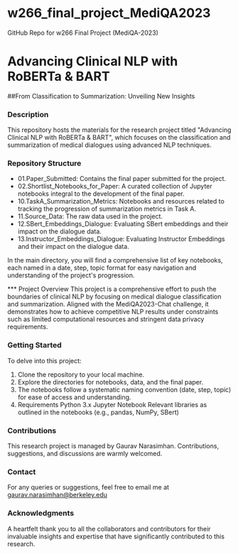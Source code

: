 # w266_final_project_MediQA2023
GitHub Repo for w266 Final Project (MediQA-2023)


# Advancing Clinical NLP with RoBERTa & BART
##From Classification to Summarization: Unveiling New Insights

### Description
This repository hosts the materials for the research project titled "Advancing Clinical NLP with RoBERTa & BART", which focuses on the classification and summarization of medical dialogues using advanced NLP techniques.

### Repository Structure
* 01.Paper_Submitted: Contains the final paper submitted for the project.
* 02.Shortlist_Notebooks_for_Paper: A curated collection of Jupyter notebooks integral to the development of the final paper.
* 10.TaskA_Summarization_Metrics: Notebooks and resources related to tracking the progression of summarization metrics in Task A.
* 11.Source_Data: The raw data used in the project.
* 12.SBert_Embeddings_Dialogue: Evaluating SBert embeddings and their impact on the dialogue data.
* 13.Instructor_Embeddings_Dialogue: Evaluating Instructor Embeddings and their impact on the dialogue data.

In the main directory, you will find a comprehensive list of key notebooks, each named in a date, step, topic format for easy navigation and understanding of the project's progression.

*** Project Overview
This project is a comprehensive effort to push the boundaries of clinical NLP by focusing on medical dialogue classification and summarization. Aligned with the MediQA2023-Chat challenge, it demonstrates how to achieve competitive NLP results under constraints such as limited computational resources and stringent data privacy requirements.

### Getting Started
To delve into this project:

1. Clone the repository to your local machine.
2. Explore the directories for notebooks, data, and the final paper.
3. The notebooks follow a systematic naming convention (date, step, topic) for ease of access and understanding.
4. Requirements
Python 3.x
Jupyter Notebook
Relevant libraries as outlined in the notebooks (e.g., pandas, NumPy, SBert)

### Contributions
This research project is managed by Gaurav Narasimhan. Contributions, suggestions, and discussions are warmly welcomed.

### Contact
For any queries or suggestions, feel free to email me at gaurav.narasimhan@berkeley.edu

### Acknowledgments
A heartfelt thank you to all the collaborators and contributors for their invaluable insights and expertise that have significantly contributed to this research.
